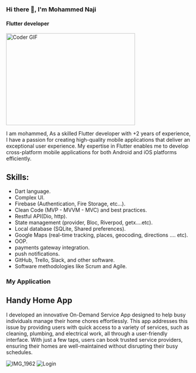 ### Hi there 👋, I'm Mohammed Naji
#### Flutter developer 

<img alt="Coder GIF" height=250 width=350 src="https://images.squarespace-cdn.com/content/v1/5769fc401b631bab1addb2ab/1541580611624-TE64QGKRJG8SWAIUS7NS/ke17ZwdGBToddI8pDm48kPoswlzjSVMM-SxOp7CV59BZw-zPPgdn4jUwVcJE1ZvWQUxwkmyExglNqGp0IvTJZamWLI2zvYWH8K3-s_4yszcp2ryTI0HqTOaaUohrI8PI6FXy8c9PWtBlqAVlUS5izpdcIXDZqDYvprRqZ29Pw0o/coding-freak.gif" />

I am mohammed, As a skilled Flutter developer with +2 years of experience, I have a passion for creating high-quality mobile applications that deliver an exceptional user experience. My expertise in Flutter enables me to develop cross-platform mobile applications for both Android and iOS platforms efficiently.

## Skills:
 * Dart language.
 * Complex UI.
 * Firebase (Authentication, Fire Storage, etc...).
 * Clean Code (MVP - MVVM - MVC) and best practices.
 * Restful API(Dio, http).
 * State management (provider, Bloc, Riverpod, getx....etc).
 * Local database (SQLite, Shared preferences).
 * Google Maps (real-time tracking, places, geocoding, directions .... etc).
 * OOP.
 * payments gateway integration.
 * push notifications.
 * GitHub, Trello, Slack, and other software.
 * Software methodologies like Scrum and Agile.

### My Application 

 ## Handy Home App
I developed an innovative On-Demand Service App designed to help busy individuals manage their home chores effortlessly. This app addresses this issue by providing users with quick access to a variety of services, such as cleaning, plumbing, and electrical work, all through a user-friendly interface. With just a few taps, users can book trusted service providers, ensuring their homes are well-maintained without disrupting their busy schedules.

![IMG_1962](https://github.com/mohammednajy/mohammednajy/assets/66953724/24233399-8d76-4dca-8a97-962223488237) 
![Login](https://github.com/mohammednajy/mohammednajy/assets/66953724/2a4fbbc3-0c89-4d70-a5d7-fc986b1f68a2)











